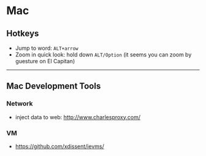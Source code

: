 # Mac

## Hotkeys
- Jump to word: `ALT+arrow`
- Zoom in quick look: hold down `ALT/Option` (it seems you can zoom by guesture on El Capitan)

---

## Mac Development Tools

### Network
- inject data to web: http://www.charlesproxy.com/

### VM
- https://github.com/xdissent/ievms/